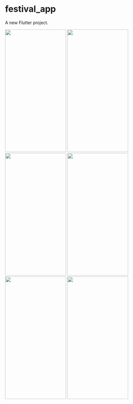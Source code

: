 # festival_app

A new Flutter project.


<img src = "https://github.com/jenilkhatrani/Festival_app/assets/149984350/2a214523-6586-460f-9caa-949e79bb54e0" height = "400" width = "200"> 
<img src = "https://github.com/jenilkhatrani/Festival_app/assets/149984350/a4c1cc1b-1bf4-433e-9d59-1a8fbb94c4c3" height = "400" width = "200">
<img src = "https://github.com/jenilkhatrani/Festival_app/assets/149984350/b9d36e8d-fa33-469e-9ad7-23859b3a204d" height = "400" width = "200">
<img src = "https://github.com/jenilkhatrani/Festival_app/assets/149984350/7b16a0a5-53d9-45dd-9a8b-9bb79ac7f035" height = "400" width = "200">
<img src = "https://github.com/jenilkhatrani/Festival_app/assets/149984350/e9037033-0991-42d4-b5bb-fc0fd5e0d5b4" height = "400" width = "200">
<img src = "https://github.com/jenilkhatrani/Festival_app/assets/149984350/c5239dff-f718-42a2-98ff-ecd9ae665315" height = "400" width = "200">
